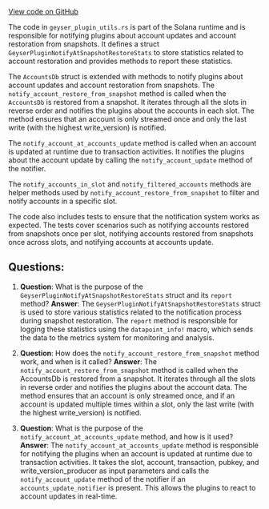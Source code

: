 [View code on GitHub](https://github.com/solana-labs/solana/blob/master/runtime/src/accounts_db/geyser_plugin_utils.rs)

The code in `geyser_plugin_utils.rs` is part of the Solana runtime and is responsible for notifying plugins about account updates and account restoration from snapshots. It defines a struct `GeyserPluginNotifyAtSnapshotRestoreStats` to store statistics related to account restoration and provides methods to report these statistics.

The `AccountsDb` struct is extended with methods to notify plugins about account updates and account restoration from snapshots. The `notify_account_restore_from_snapshot` method is called when the `AccountsDb` is restored from a snapshot. It iterates through all the slots in reverse order and notifies the plugins about the accounts in each slot. The method ensures that an account is only streamed once and only the last write (with the highest write_version) is notified.

The `notify_account_at_accounts_update` method is called when an account is updated at runtime due to transaction activities. It notifies the plugins about the account update by calling the `notify_account_update` method of the notifier.

The `notify_accounts_in_slot` and `notify_filtered_accounts` methods are helper methods used by `notify_account_restore_from_snapshot` to filter and notify accounts in a specific slot.

The code also includes tests to ensure that the notification system works as expected. The tests cover scenarios such as notifying accounts restored from snapshots once per slot, notifying accounts restored from snapshots once across slots, and notifying accounts at accounts update.
## Questions: 
 1. **Question**: What is the purpose of the `GeyserPluginNotifyAtSnapshotRestoreStats` struct and its `report` method?
   **Answer**: The `GeyserPluginNotifyAtSnapshotRestoreStats` struct is used to store various statistics related to the notification process during snapshot restoration. The `report` method is responsible for logging these statistics using the `datapoint_info!` macro, which sends the data to the metrics system for monitoring and analysis.

2. **Question**: How does the `notify_account_restore_from_snapshot` method work, and when is it called?
   **Answer**: The `notify_account_restore_from_snapshot` method is called when the AccountsDb is restored from a snapshot. It iterates through all the slots in reverse order and notifies the plugins about the account data. The method ensures that an account is only streamed once, and if an account is updated multiple times within a slot, only the last write (with the highest write_version) is notified.

3. **Question**: What is the purpose of the `notify_account_at_accounts_update` method, and how is it used?
   **Answer**: The `notify_account_at_accounts_update` method is responsible for notifying the plugins when an account is updated at runtime due to transaction activities. It takes the slot, account, transaction, pubkey, and write_version_producer as input parameters and calls the `notify_account_update` method of the notifier if an `accounts_update_notifier` is present. This allows the plugins to react to account updates in real-time.